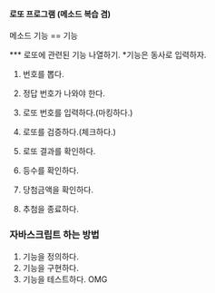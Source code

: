 
#### 로또 프로그램 (메소드 복습 겸)

메소드 기능 == 기능

*** 로또에 관련된 기능 나열하기.
*기능은 동사로 입력하자.

1. 번호를 뽑다.
2. 정답 번호가 나와야 한다.

1. 로또 번호를 입력하다.(마킹하다.)
2. 로또를 검증하다.(체크하다.)
3. 로또 결과를 확인하다.
4. 등수를 확인하다.
5. 당첨금액을 확인하다.
6. 추첨을 종료하다.

### 자바스크립트 하는 방법
1. 기능을 정의하다.
2. 기능을 구현하다.
3. 기능을 테스트하다. OMG